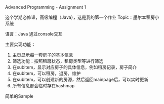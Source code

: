Advanced Programming - Assignment 1

这个学期必修课，高级编程（Java），这是我的第一个作业 Topic：墨尔本租房小系统


语言：Java
通过console交互

主要实现功能：


1. 主页显示每一套房子的基本信息
2. 筛选功能：按照租房状态，租房类型等进行筛选
3. 在subitem，显示对应房子的具体信息，例如租房记录，房子简介
4. 在subitem，可以租房，退房，维护
5. 在subitem，可以创建新的房源，然后返回mainpage后，可以实时更新
6. 所有信息都会临时存在hashmap

简单的Sample



